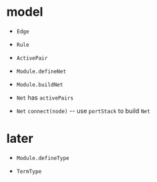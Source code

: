 # model

- `Edge`

- `Rule`

- `ActivePair`

- `Module.defineNet`
- `Module.buildNet`

- `Net` has `activePairs`

- `Net` `connect(node)` -- use `portStack` to build `Net`

# later

- `Module.defineType`

- `TermType`
